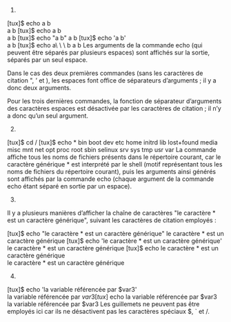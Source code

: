 1.

[tux]$ echo a b     
a b 
[tux]$ echo a   b   
a b 
[tux]$ echo "a   b" 
a   b 
[tux]$ echo 'a   b'  
a   b 
[tux]$ echo a\ \ \ b 
a   b 
Les arguments de la commande echo (qui peuvent être séparés par plusieurs espaces) sont affichés sur la sortie, séparés par un seul espace.

 

Dans le cas des deux premières commandes (sans les caractères de citation ", ’ et \), les espaces font office de séparateurs d’arguments ; il y a donc deux arguments.

Pour les trois dernières commandes, la fonction de séparateur d’arguments des caractères espaces est désactivée par les caractères de citation ; il n’y a donc qu’un seul argument.

2.

[tux]$ cd / 
[tux]$ echo * 
bin boot dev etc home initrd lib lost+found media misc mnt net 
opt proc root sbin selinux srv sys tmp usr var 
La commande affiche tous les noms de fichiers présents dans le répertoire courant, car le caractère générique * est interprété par le shell (motif représentant tous les noms de fichiers du répertoire courant), puis les arguments ainsi générés sont affichés par la commande echo (chaque argument de la commande echo étant séparé en sortie par un espace).

3.

Il y a plusieurs manières d’afficher la chaîne de caractères "le caractère * est un caractère générique", suivant les caractères de citation employés :

[tux]$ echo "le caractère * est un caractère générique" 
le caractère * est un caractère générique 
[tux]$ echo 'le caractère * est un caractère générique'  
le caractère * est un caractère générique 
[tux]$ echo le caractère \* est un caractère générique   
le caractère * est un caractère générique 

4.

[tux]$ echo 'la variable référencée par $var3'  
la variable référencée par $var3 
[tux]$ echo la variable référencée par \$var3   
la variable référencée par $var3 
Les guillemets ne peuvent pas être employés ici car ils ne désactivent pas les caractères spéciaux $, ` et /.